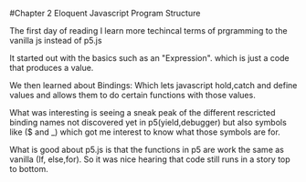 #Chapter 2 Eloquent Javascript Program Structure

The first day of reading I learn more techincal terms of prgramming to the vanilla js instead of p5.js

It started out with the basics such as an "Expression". which is just a code that produces a value.

We then learned about Bindings: Which lets javascript hold,catch and define values and allows them to do certain functions with those values.

What was interesting is seeing a sneak peak of the different rescricted binding names not discovered yet in p5(yield,debugger) but also symbols like ($ and _) which got me interest to know what those symbols are for.


What is good about p5.js is that the functions in p5 are work the same as vanilla (If, else,for). 
So it was nice hearing that code still runs in a story top to bottom.


